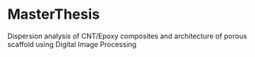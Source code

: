 # MasterThesis
Dispersion analysis of CNT/Epoxy composites and architecture of porous scaffold using Digital Image Processing
